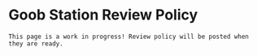 # Goob Station Review Policy

```admonish warning "Work in Progress"
This page is a work in progress! Review policy will be posted when they are ready.
```